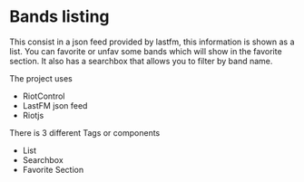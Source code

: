 # Bands listing

This consist in a json feed provided by lastfm, this information is shown as a list. You can favorite or unfav some bands which will show in the favorite section. It also has a searchbox that allows you to filter by band name.

The project uses
* RiotControl
* LastFM json feed
* Riotjs


There is 3 different Tags or components

* List
* Searchbox
* Favorite Section
